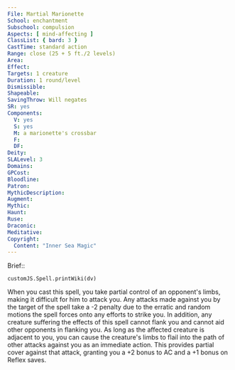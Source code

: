 ```yaml
---
File: Martial Marionette
School: enchantment
Subschool: compulsion
Aspects: [ mind-affecting ]
ClassList: { bard: 3 }
CastTime: standard action
Range: close (25 + 5 ft./2 levels)
Area: 
Effect: 
Targets: 1 creature
Duration: 1 round/level
Dismissible: 
Shapeable: 
SavingThrow: Will negates
SR: yes
Components:
  V: yes
  S: yes
  M: a marionette's crossbar
  F: 
  DF: 
Deity: 
SLALevel: 3
Domains: 
GPCost: 
Bloodline: 
Patron: 
MythicDescription: 
Augment: 
Mythic: 
Haunt: 
Ruse: 
Draconic: 
Meditative: 
Copyright:
  Content: "Inner Sea Magic"
---
```

Brief:: 

```dataviewjs
customJS.Spell.printWiki(dv)
```

When you cast this spell, you take partial control of an opponent's limbs, making it difficult for him to attack you.  Any attacks made against you by the target of the spell take a -2 penalty due to the erratic and random motions the spell forces onto any efforts to strike you. In addition, any creature suffering the effects of this spell cannot flank you and cannot aid other opponents in flanking you.  As long as the affected creature is adjacent to you, you can cause the creature's limbs to flail into the path of other attacks against you as an immediate action. This provides partial cover against that attack, granting you a +2 bonus to AC and a +1 bonus on Reflex saves.
